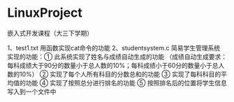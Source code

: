 # LinuxProject
嵌入式开发课程（大三下学期）





1、test1.txt    用函数实现cat命令的功能
2、studentsystem.c   简易学生管理系统
    实现的功能：①	 此系统实现了姓名与成绩自动生成的功能
                  （成绩自动生成要求：每科成绩大于90分的数量小于总人数的10%；每科成绩小于60分的数量小于总人数的10%）
               ②	实现了每个人所有科目的分数总和的功能
               ③	实现了每科科目的平均值的功能
               ④	实现了按照总分进行排名的功能
               ⑤	按照排名后的位置将学生信息写入到一个文件中


